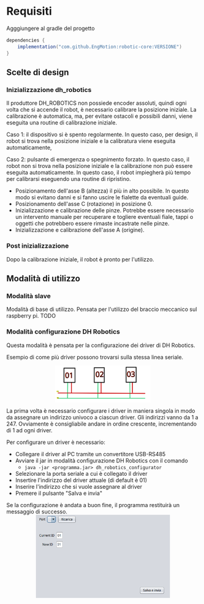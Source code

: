 # Requisiti
Agggiungere al gradle del progetto
```gradle
dependencies {
    implementation("com.github.EngMotion:robotic-core:VERSIONE")
}
```
## Scelte di design

### Inizializzazione dh_robotics
Il produttore DH_ROBOTICS non possiede encoder assoluti, quindi ogni volta che si accende il robot, è necessario calibrare la posizione iniziale.
La calibrazione è automatica, ma, per evitare ostacoli e possibili danni, viene eseguita una routine di calibrazione iniziale.

Caso 1: il dispositivo si è spento regolarmente. In questo caso, per design, il robot si trova nella posizione iniziale e la calibratura viene eseguita automaticamente,

Caso 2: pulsante di emergenza o spegnimento forzato. In questo caso, il robot non si trova nella posizione iniziale e la calibrazione non può essere eseguita automaticamente. In questo caso, il robot impiegherà più tempo per calibrarsi eseguendo una routine di ripristino.
- Posizionamento dell'asse B (altezza) il più in alto possibile. In questo modo si evitano danni e si fanno uscire le fialette da eventuali guide.
- Posizionamento dell'asse C (rotazione) in posizione 0.
- Inizializzazione e calibrazione delle pinze. Potrebbe essere necessario un intervento manuale per recuperare e togliere eventuali fiale, tappi o oggetti che potrebbero essere rimaste incastrate nelle pinze.
- Inizializzazione e calibrazione dell'asse A (origine).

### Post inizializzazione
Dopo la calibrazione iniziale, il robot è pronto per l'utilizzo.

## Modalità di utilizzo
### Modalità slave
Modalità di base di utilizzo. Pensata per l'utilizzo del braccio meccanico sul raspberry pi.
TODO

### Modalità configurazione DH Robotics
Questa modalità è pensata per la configurazione dei driver di DH Robotics.

Esempio di come più driver possono trovarsi sulla stessa linea seriale.

<img src="pic/modbus_seriale_multidriver.png" width="250" style="display: block; margin: auto;"/>

La prima volta è necessario configurare i driver in maniera singola in modo da assegnare un indirizzo univoco a ciascun driver.
Gli indirizzi vanno da 1 a 247. Ovviamente è consigliabile andare in ordine crescente, incrementando di 1 ad ogni driver.

Per configurare un driver è necessario:
- Collegare il driver al PC tramite un convertitore USB-RS485
- Avviare il jar in modalità configurazione DH Robotics con il comando
    - `java -jar <programma.jar> dh_robotics_configurator`
- Selezionare la porta seriale a cui è collegato il driver
- Insertire l'indirizzo del driver attuale (di default è 01)
- Inserire l'indirizzo che si vuole assegnare al driver
- Premere il pulsante "Salva e invia"

Se la configurazione è andata a buon fine, il programma restituirà un messaggio di successo.
<img src="pic/dh_configurator_screen.png" width="350" style="display: block; margin: auto;"/>

